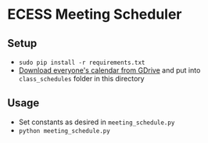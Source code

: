 # ECESS Meeting Scheduler

## Setup

* `sudo pip install -r requirements.txt`
* [Download everyone's calendar from GDrive](https://drive.google.com/#folders/0B2s2zu7PYufPTjA5cUN2aWVuR1k) and put into `class_schedules` folder in this directory

## Usage

* Set constants as desired in `meeting_schedule.py`
* `python meeting_schedule.py`
